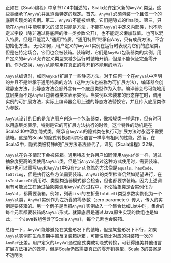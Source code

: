 正如在《Scala编程》中章节17.4中描述的，Scala允许定义新的`AnyVal`类型。这些类继承了`AnyVal`并且遵循特定的规定。首先，`AnyVal`必须包装一个且仅一个的底层实现类的实例。第二，`AnyVal`不能被继承，它们是隐式的final类。第三，只能在`AnyVal`中能够定义的成员只能是方法，不能在`AnyVal`中定义内部类，也不能定义字段（除非通过将底层的唯一类参数公开），也不能定义懒加载值。也可以混入特质，但是只能混入“通用”特质。“通用特质”继承自Any，只有成员方法，不含初始化方法。
无论如何，用户定义的`AnyVal`实例在运行时表现为它们的底层类，但是在特定场合，它们也会被装箱。装箱时，它们是`AnyVal`包装器类的实例。用户定义的`AnyVal`允许定义类型来减少运行时装箱开销，但是不能保证完全零开销。作为交换，`AnyVal`能够用在真正的零开销不能用的地方。

`AnyVal`编译时，如同`AnyRef`扩展了一些静态方法。对于任何一个在`AnyVal`中声明的并且不是继承于通用特质的方法（这种方法也被称为可扩展方法），编译器会创建静态方法，此静态方法会额外含有一个底层类型作为入参。编译器会尽可能地用底层类而不是`AnyVal`包装器类来表示实例。当实例以未装箱的形态存在时，调用实例的可扩展方法，实际上编译器会用上述的静态方法替换它，并且传入底层类作为参数。

`AnyVal`设计的目的是允许用户创造一个包装器类，像常规类一样运作，但有时可以用底层类表示，特别是它的可扩展方法执行的时候。这个特性的动机是在Scala2.10中添加隐式类。继承自`AnyVal`的隐式类在执行可扩展方法时永远不需要装箱。这是的Scala的隐式转换如同其他语言一样享有相同的性能。然而，在Scala3中，隐式类被特殊的扩展方法语法替代了，详见《Scala编程》22章。

`AnyVal`在许多情形下会被装箱。通用特质允许用户如同使用`AnyRef`类一样，通过抽象度更高的类使用`AnyVal`类，但是当`AnyVal`通过这种方式使用时，需要装箱。用户也可以重写`Any`和`AnyVal`中没有`final`修饰的方法像是`equals`、`hasCode`、`toString`，但是执行这些方法需要装箱。`AnyVal`的类型检查仍然如期望进行，在`isInstanceOf`调用时、类型构造器模式都会检查，但也都要求装箱。因为上述调用有可能发生在通过抽象类调用`AnyVal`的过程中，不论抽象类是否实例化为`AnyVal`，都需要装箱。例如，列表`List`的左折叠`foldLeft`类型参数实例化为一个`AnyVal`类，`AnyVal`实例作为左折叠的零参数（zero parameter）传入，传入的实例是要装箱的。另一个例子是当把`AnyVal`实例放入一个集合比如List中时，集合的每个元素都要装箱成`AnyVal`形式。就算底层是通过Java原生实现的数组也是如此，一个Java数组包含了Scala `AnyVal`，每个元素也会装箱。

总结一下，`AnyVal`能够避免在某些形况下的装箱，但是某些形况下不行，如果`AnyVal`实例在生命周期中被反复装箱拆箱，可能性能比对应的只装箱一次的`AnyRef`还差。用户定义的`AnyVal`通过隐式类成功隐式转换，可获得媲美其他语言扩展方法相近的效率，但是Scala仍然需要真正的零开销类型，Scala 3的答案是不透明类
